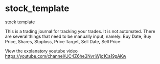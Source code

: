 # stock_template
stock template

This is a trading journal for tracking your trades. It is not automated.
There are several things that need to be manually input, namely:
Buy Date, Buy Price, Shares, Stoploss, Price Target, Sell Date, Sell Price


View the explanatory youtube video https://youtube.com/channel/UC4Z6he3NvrlWjc1Ca19pAKw
